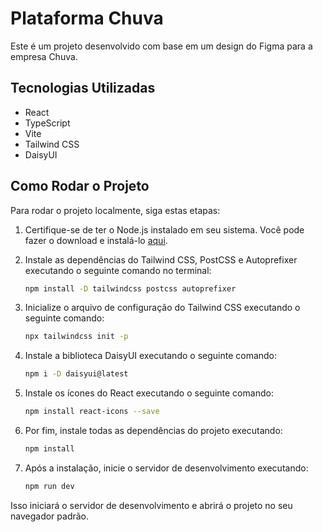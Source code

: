 # Plataforma Chuva

Este é um projeto desenvolvido com base em um design do Figma para a empresa Chuva.

## Tecnologias Utilizadas

- React
- TypeScript
- Vite
- Tailwind CSS
- DaisyUI

## Como Rodar o Projeto

Para rodar o projeto localmente, siga estas etapas:

1. Certifique-se de ter o Node.js instalado em seu sistema. Você pode fazer o download e instalá-lo [aqui](https://nodejs.org/).

2. Instale as dependências do Tailwind CSS, PostCSS e Autoprefixer executando o seguinte comando no terminal:

   ```bash
   npm install -D tailwindcss postcss autoprefixer
   ```

3. Inicialize o arquivo de configuração do Tailwind CSS executando o seguinte comando:

   ```bash
   npx tailwindcss init -p
   ```

4. Instale a biblioteca DaisyUI executando o seguinte comando:

   ```bash
   npm i -D daisyui@latest
   ```

5. Instale os ícones do React executando o seguinte comando:

   ```bash
   npm install react-icons --save
   ```

6. Por fim, instale todas as dependências do projeto executando:

   ```bash
   npm install
   ```

7. Após a instalação, inicie o servidor de desenvolvimento executando:

   ```bash
   npm run dev
   ```

Isso iniciará o servidor de desenvolvimento e abrirá o projeto no seu navegador padrão.
